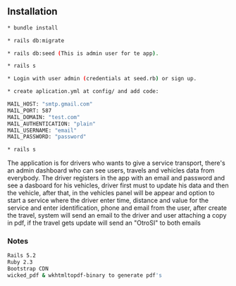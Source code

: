 
## Installation

```bash
* bundle install

* rails db:migrate

* rails db:seed (This is admin user for te app).

* rails s

* Login with user admin (credentials at seed.rb) or sign up.

* create aplication.yml at config/ and add code:

MAIL_HOST: "smtp.gmail.com"
MAIL_PORT: 587
MAIL_DOMAIN: "test.com"
MAIL_AUTHENTICATION: "plain"
MAIL_USERNAME: "email"
MAIL_PASSWORD: "password"

* rails s
```

The application is for drivers who wants to give a service transport, there's an admin dashboard who can see users, travels and vehicles data from everybody. The driver registers in the app with an email and password and see a dasboard for his vehicles, driver first must to update his data and then the vehicle, after that, in the vehicles panel will be appear and option to start a service where the driver enter time, distance and value for the service and enter identification, phone and email from the user, after create the travel, system will send an email to the driver and user attaching a copy in pdf, if the travel gets update will send an "OtroSI" to both emails

### Notes
```bash
Rails 5.2
Ruby 2.3
Bootstrap CDN
wicked_pdf & wkhtmltopdf-binary to generate pdf's
```
